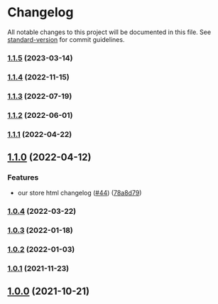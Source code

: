 # Changelog

All notable changes to this project will be documented in this file. See [standard-version](https://github.com/conventional-changelog/standard-version) for commit guidelines.

### [1.1.5](https://github.com/itgalaxy/plugin-common-node/compare/v1.1.4...v1.1.5) (2023-03-14)

### [1.1.4](https://github.com/itgalaxy/plugin-common-node/compare/v1.1.3...v1.1.4) (2022-11-15)

### [1.1.3](https://github.com/itgalaxy/plugin-common-node/compare/v1.1.2...v1.1.3) (2022-07-19)

### [1.1.2](https://github.com/itgalaxy/plugin-common-node/compare/v1.1.1...v1.1.2) (2022-06-01)

### [1.1.1](https://github.com/itgalaxy/plugin-common-node/compare/v1.1.0...v1.1.1) (2022-04-22)

## [1.1.0](https://github.com/itgalaxy/plugin-common-node/compare/v1.0.4...v1.1.0) (2022-04-12)


### Features

* our store html changelog ([#44](https://github.com/itgalaxy/plugin-common-node/issues/44)) ([78a8d79](https://github.com/itgalaxy/plugin-common-node/commit/78a8d790836b576b7c043cb4ace5edd7bf288b80))

### [1.0.4](https://github.com/itgalaxy/plugin-common-node/compare/v1.0.3...v1.0.4) (2022-03-22)

### [1.0.3](https://github.com/itgalaxy/plugin-common-node/compare/v1.0.2...v1.0.3) (2022-01-18)

### [1.0.2](https://github.com/itgalaxy/plugin-common-node/compare/v1.0.1...v1.0.2) (2022-01-03)

### [1.0.1](https://github.com/itgalaxy/plugin-common-node/compare/v1.0.0...v1.0.1) (2021-11-23)

## [1.0.0](https://github.com/itgalaxy/plugin-common-node/releases/tag/v1.0.0) (2021-10-21)
